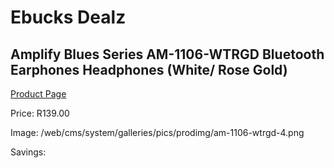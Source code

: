 
# Ebucks Dealz
## Amplify Blues Series AM-1106-WTRGD Bluetooth Earphones Headphones (White/ Rose Gold)
[Product Page](https://www.ebucks.com/web/shop/productSelected.do?prodId=1161789783&catId=1205739018)

Price: R139.00

Image: /web/cms/system/galleries/pics/prodimg/am-1106-wtrgd-4.png

Savings: 


	